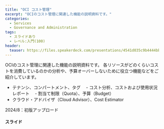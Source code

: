 ```yaml
---
title: "OCI コスト管理"
excerpt: "OCIのコスト管理に関連した機能の説明資料です。"
categories:
  - Services
  - Governance and Administration
tags:
  - スライドあり
  - レベル:入門(100)
header:
  teaser: https://files.speakerdeck.com/presentations/4541d035c9b4444bb7b1c2ea5ed032d8/slide_0.jpg
---
```


OCIのコスト管理に関連した機能の説明資料です。
各リソースがどのくらいコストを消費しているのかの分析や、予算オーバーしないために役立つ機能などをご紹介しています。

 - テナンシ、コンパートメント、タグ
　- コスト分析、コストおよび使用状況レポート
　- 割当て制限（Quota）、予算（Budget）
 - クラウド・アドバイザ（Cloud Advisor）、Cost Estimator

2024/8：初版アップロード


#### スライド

<div style="max-width:768px">

<!-- Speakerdeckから Embeded リンクを取得して貼り付け (ここから) -->
<script defer class="speakerdeck-embed" data-id="4541d035c9b4444bb7b1c2ea5ed032d8" data-ratio="1.7777777777777777" src="//speakerdeck.com/assets/embed.js"></script>

</div>
